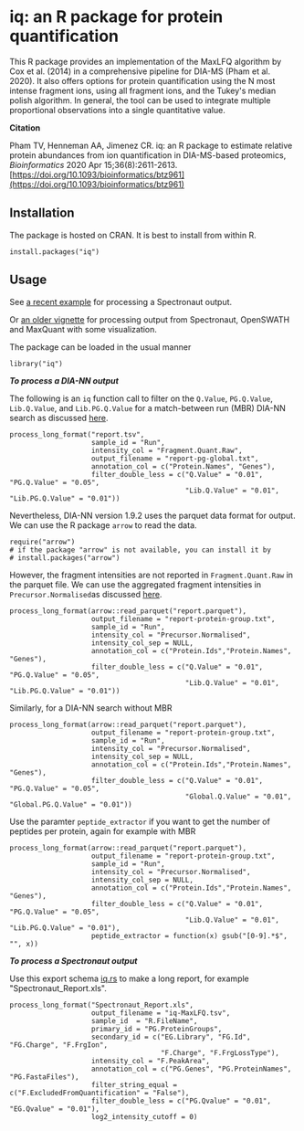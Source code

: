 # iq: an R package  for protein quantification

This R package provides an implementation of the MaxLFQ algorithm by Cox et al. (2014) in a comprehensive pipeline for DIA-MS (Pham et al. 2020). It also offers options for protein quantification using the N most intense fragment ions, using all fragment ions, and the Tukey's median polish algorithm. In general, the tool can be used to integrate multiple proportional observations into a single quantitative value.

**Citation**

Pham TV, Henneman AA, Jimenez CR. iq: an R package to estimate relative protein abundances from ion quantification in DIA-MS-based proteomics, _Bioinformatics_ 2020 Apr 15;36(8):2611-2613.
[https://doi.org/10.1093/bioinformatics/btz961](https://doi.org/10.1093/bioinformatics/btz961)

## Installation

The package is hosted on CRAN. It is best to install from within R.

```
install.packages("iq")
```

## Usage

See [a recent example](https://cran.r-project.org/web/packages/iq/vignettes/iq-fast.html) for processing a Spectronaut output. 

Or [an older vignette](https://cran.r-project.org/web/packages/iq/vignettes/iq.html) for processing output from Spectronaut, OpenSWATH and MaxQuant with some visualization.

The package can be loaded in the usual manner

```
library("iq")
```

***To process a DIA-NN output***

The following is an ```iq``` function call to filter on the ```Q.Value```, ```PG.Q.Value```, ```Lib.Q.Value```, and ```Lib.PG.Q.Value``` for a match-between run (MBR) DIA-NN search as discussed [here](https://github.com/vdemichev/DiaNN/discussions/1172#discussioncomment-10680048).

```
process_long_format("report.tsv", 
                    sample_id = "Run",
                    intensity_col = "Fragment.Quant.Raw",
                    output_filename = "report-pg-global.txt", 
                    annotation_col = c("Protein.Names", "Genes"),
                    filter_double_less = c("Q.Value" = "0.01", "PG.Q.Value" = "0.05", 
                                           "Lib.Q.Value" = "0.01", "Lib.PG.Q.Value" = "0.01"))
```

Nevertheless, DIA-NN version 1.9.2 uses the parquet data format for output. We can use the R package ```arrow``` to read the data. 

```
require("arrow")
# if the package "arrow" is not available, you can install it by 
# install.packages("arrow") 
```

However, the fragment intensities are not reported in ```Fragment.Quant.Raw``` in the parquet file. We can use the aggregated fragment intensities in ```Precursor.Normalised```as discussed [here](https://github.com/vdemichev/DiaNN/discussions/951#discussioncomment-8631014).

```
process_long_format(arrow::read_parquet("report.parquet"), 
                    output_filename = "report-protein-group.txt", 
                    sample_id = "Run",
                    intensity_col = "Precursor.Normalised",
                    intensity_col_sep = NULL,
                    annotation_col = c("Protein.Ids","Protein.Names", "Genes"),
                    filter_double_less = c("Q.Value" = "0.01", "PG.Q.Value" = "0.05", 
                                           "Lib.Q.Value" = "0.01", "Lib.PG.Q.Value" = "0.01"))
```

Similarly, for a DIA-NN search without MBR

```
process_long_format(arrow::read_parquet("report.parquet"), 
                    output_filename = "report-protein-group.txt", 
                    sample_id = "Run",
                    intensity_col = "Precursor.Normalised",
                    intensity_col_sep = NULL,
                    annotation_col = c("Protein.Ids","Protein.Names", "Genes"),
                    filter_double_less = c("Q.Value" = "0.01", "PG.Q.Value" = "0.05", 
                                           "Global.Q.Value" = "0.01", "Global.PG.Q.Value" = "0.01"))
```

Use the paramter `peptide_extractor` if you want to get the number of peptides per protein, again for example with MBR

```
process_long_format(arrow::read_parquet("report.parquet"), 
                    output_filename = "report-protein-group.txt", 
                    sample_id = "Run",
                    intensity_col = "Precursor.Normalised",
                    intensity_col_sep = NULL,
                    annotation_col = c("Protein.Ids","Protein.Names", "Genes"),
                    filter_double_less = c("Q.Value" = "0.01", "PG.Q.Value" = "0.05", 
                                           "Lib.Q.Value" = "0.01", "Lib.PG.Q.Value" = "0.01"),
                    peptide_extractor = function(x) gsub("[0-9].*$", "", x))
```

***To process a Spectronaut output***

Use this export schema [iq.rs](https://github.com/tvpham/iq/releases/download/v1.1/iq.rs) to make a long report, for example "Spectronaut_Report.xls".

```
process_long_format("Spectronaut_Report.xls",
                    output_filename = "iq-MaxLFQ.tsv", 
                    sample_id  = "R.FileName",
                    primary_id = "PG.ProteinGroups",
                    secondary_id = c("EG.Library", "FG.Id", "FG.Charge", "F.FrgIon", 
                                     "F.Charge", "F.FrgLossType"),
                    intensity_col = "F.PeakArea",
                    annotation_col = c("PG.Genes", "PG.ProteinNames", "PG.FastaFiles"),
                    filter_string_equal = c("F.ExcludedFromQuantification" = "False"),
                    filter_double_less = c("PG.Qvalue" = "0.01", "EG.Qvalue" = "0.01"),
                    log2_intensity_cutoff = 0)
```
